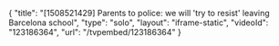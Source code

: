 {
    "title": "[1508521429] Parents to police: we will 'try to resist' leaving Barcelona school",
    "type": "solo",
    "layout": "iframe-static",
    "videoId": "123186364",
    "url": "\/tvpembed\/123186364"
}